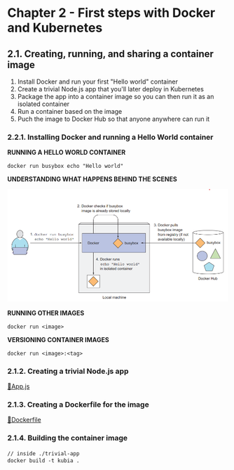 # Chapter 2 - First steps with Docker and Kubernetes

## 2.1. Creating, running, and sharing a container image

1. Install Docker and run your first "Hello world" container
2. Create a trivial Node.js app that you'll later deploy in Kubernetes
3. Package the app into a container image so you can then run it as an isolated container
4. Run a container based on the image
5. Puch the image to Docker Hub so that anyone anywhere can run it

### 2.2.1. Installing Docker and running a Hello World container

**RUNNING A HELLO WORLD CONTAINER**

    docker run busybox echo "Hello world"

**UNDERSTANDING WHAT HAPPENS BEHIND THE SCENES**

![Running echo “Hello world” in a container based on the busybox container image](../assets/chap_02/hello-world.png)

**RUNNING OTHER IMAGES**

    docker run <image>

**VERSIONING CONTAINER IMAGES**

    docker run <image>:<tag>

### 2.1.2. Creating a trivial Node.js app

[🥩App.js](trivial-app/app.js)

### 2.1.3. Creating a Dockerfile for the image

[🐋Dockerfile](trivial-app/Dockerfile)

### 2.1.4. Building the container image

    // inside ./trivial-app
    docker build -t kubia .
